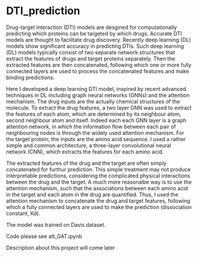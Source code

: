 # DTI_prediction

Drug-target interaction (DTI) models are desgined for computationally predicting which proteins can be targeted by which drugs. Accurate DTI models are thought to facilitate drug discovery. Recently deep learning (DL) models show significant accuracy in predicting DTIs. Such deep learning (DL) models typically consist of two separate network structures that extract the features of drugs and target proteins separately. Then the extracted features are then concatenated, following which one or more fully connected layers are used to process the concatenated features and make binding predictions. 

Here I developed a deep learning DTI model, inspired by recent advanced techniques in DL including graph neural networks (GNNs) and the attention mechanism. The drug inputs are the actually chemical structures of the molecule. To extract the drug features, a two layer GNN was used to extract the features of each atom, which are determined by its neighbour atom, second neighbour atom and itself. Indeed each each GNN layer is a graph attention network, in which the information flow between each pair of neighbouring nodes is through the widely used attention mechanism. For the target protein, the inputs are the amino acid sequence. I used a rather simple and common architecture, a three-layer convolutional neural network (CNN), which extracts the features for each amino acid. 

The extracted features of the drug and the target are often simply concatenated for furthur prediction. This simple treatment may not produce interpretable predictions, considering the complicated physical interactions between the drug and the target. A much more reasonalbe way is to use the attention mechanism, such that the associations between each amino acid in the target and each atom in the drug are quantified. Thus, I used the attention mechanism to concatenate the drug and target features, following which a fully connected layers are used to make the prediction (dissociation constant, Kd). 

The model was trained on Davis dataset. 

Code please see att_GAT.ipynb

Description about this project will come later
